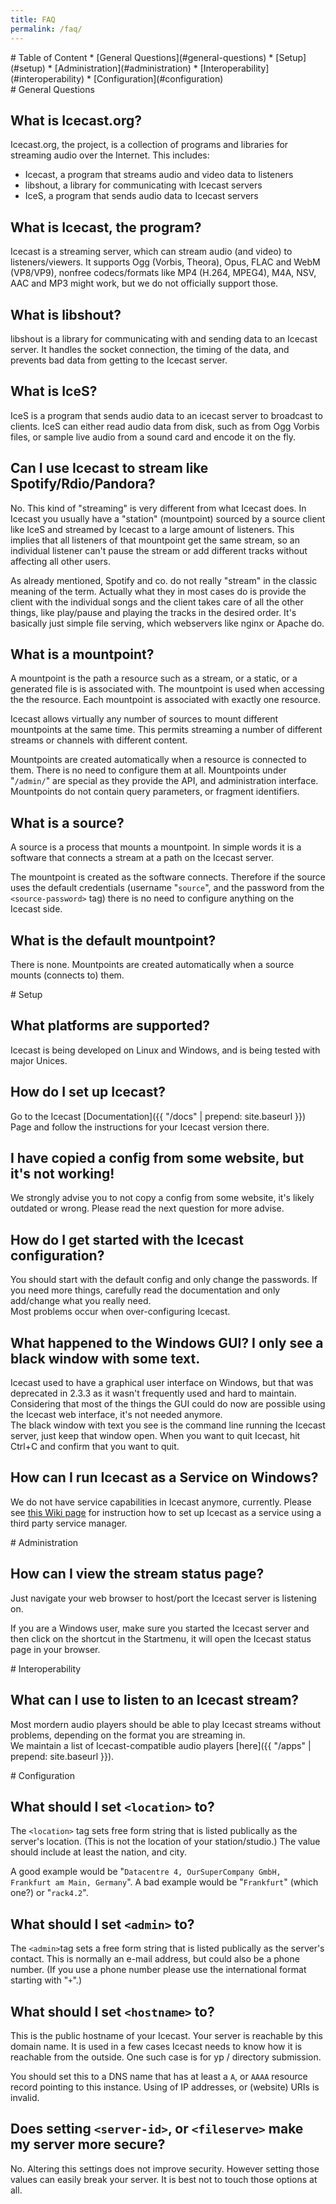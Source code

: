 ```yaml
---
title: FAQ
permalink: /faq/
---
```

<div class="article" id="toc" markdown="1">
# Table of Content
* [General Questions](#general-questions)
* [Setup](#setup)
* [Administration](#administration)
* [Interoperability](#interoperability)
* [Configuration](#configuration)
</div>

<div class="article" id="general-questions" markdown="1">
# General Questions

## What is Icecast.org?
Icecast.org, the project, is a collection of programs and libraries for streaming audio over the Internet.
This includes:

- Icecast, a program that streams audio and video data to listeners
- libshout, a library for communicating with Icecast servers
- IceS, a program that sends audio data to Icecast servers

## What is Icecast, the program?
Icecast is a streaming server, which can stream audio (and video) to listeners/viewers.
It supports Ogg (Vorbis, Theora), Opus, FLAC and WebM (VP8/VP9), nonfree codecs/formats
like MP4 (H.264, MPEG4), M4A, NSV, AAC and MP3 might work, but we do not officially support
those.

## What is libshout?
libshout is a library for communicating with and sending data to an Icecast server.
It handles the socket connection, the timing of the data, and prevents bad data
from getting to the Icecast server.

## What is IceS?
IceS is a program that sends audio data to an icecast server to broadcast to clients.
IceS can either read audio data from disk, such as from Ogg Vorbis files, or sample
live audio from a sound card and encode it on the fly.

## Can I use Icecast to stream like Spotify/Rdio/Pandora?
No. This kind of "streaming" is very different from what Icecast does. In Icecast you
usually have a "station" (mountpoint) sourced by a source client like IceS and streamed
by Icecast to a large amount of listeners. This implies that all listeners of that mountpoint
get the same stream, so an individual listener can't pause the stream or add different tracks
without affecting all other users.

As already mentioned, Spotify and co. do not really "stream" in the classic meaning of the term.
Actually what they in most cases do is provide the client with the individual songs and the client
takes care of all the other things, like play/pause and playing the tracks in the desired order.
It's basically just simple file serving, which webservers like nginx or Apache do.

## What is a mountpoint?
A mountpoint is the path a resource such as a stream, or a static, or a generated file is
is associated with. The mountpoint is used when accessing the the resource.
Each mountpoint is associated with exactly one resource.

Icecast allows virtually any number of sources to mount different mountpoints at the same time.
This permits streaming a number of different streams or channels with different content.

Mountpoints are created automatically when a resource is connected to them.
There is no need to configure them at all. Mountpoints under "`/admin/`" are special
as they provide the API, and administration interface.
Mountpoints do not contain query parameters, or fragment identifiers.

## What is a source?
A source is a process that mounts a mountpoint.
In simple words it is a software that connects a stream at a path on the Icecast server.

The mountpoint is created as the software connects. Therefore if the source uses the
default credentials (username "`source`", and the password from the `<source-password>` tag)
there is no need to configure anything on the Icecast side.

## What is the default mountpoint?
There is none. Mountpoints are created automatically when a source mounts (connects to) them.

</div>

<div class="article" id="setup" markdown="1">
# Setup

## What platforms are supported?
Icecast is being developed on Linux and Windows, and is being tested with major Unices.

## How do I set up Icecast?
Go to the Icecast [Documentation]({{ "/docs" | prepend: site.baseurl }}) Page and follow
the instructions for your Icecast version there.

## I have copied a config from some website, but it's not working!
We strongly advise you to not copy a config from some website, it's likely
outdated or wrong. Please read the next question for more advise.

## How do I get started with the Icecast configuration?
You should start with the default config and only change the passwords. If you
need more things, carefully read the documentation and only add/change what you
really need.  
Most problems occur when over-configuring Icecast.

## What happened to the Windows GUI? I only see a black window with some text.
Icecast used to have a graphical user interface on Windows, but that was deprecated in 2.3.3
as it wasn't frequently used and hard to maintain. Considering that most of the things the GUI
could do now are possible using the Icecast web interface, it's not needed anymore.  
The black window with text you see is the command line running the Icecast server, just keep that
window open. When you want to quit Icecast, hit Ctrl+C and confirm that you want to quit.

## How can I run Icecast as a Service on Windows?
We do not have service capabilities in Icecast anymore, currently. Please see
[this Wiki page](https://wiki.xiph.org/Icecast_Server/Setup_Windows_Service)
for instruction how to set up Icecast as a service using a third party service
manager.

</div>

<div class="article" id="administration" markdown="1">
# Administration

## How can I view the stream status page?
Just navigate your web browser to host/port the Icecast server is listening on.

If you are a Windows user, make sure you started the Icecast server and then click on the
shortcut in the Startmenu, it will open the Icecast status page in your browser.

</div>

<div class="article" id="interoperability" markdown="1">
# Interoperability

## What can I use to listen to an Icecast stream?
Most mordern audio players should be able to play Icecast streams without problems, depending
on the format you are streaming in.  
We maintain a list of Icecast-compatible audio players [here]({{ "/apps" | prepend: site.baseurl }}).

</div>

<div class="article" id="configuration" markdown="1">
# Configuration

## What should I set `<location>` to?
The `<location>` tag sets free form string that is listed publically as the server's location.
(This is not the location of your station/studio.)
The value should include at least the nation, and city.

A good example would be "`Datacentre 4, OurSuperCompany GmbH, Frankfurt am Main, Germany`".
A bad example would be "`Frankfurt`" (which one?) or "`rack4.2`".

## What should I set `<admin>` to?
The `<admin>`tag sets a free form string that is listed publically as the server's contact.
This is normally an e-mail address, but could also be a phone number.
(If you use a phone number please use the international format starting with "`+`".)

## What should I set `<hostname>` to?
This is the public hostname of your Icecast. Your server is reachable by this domain name.
It is used in a few cases Icecast needs to know how it is reachable from the outside.
One such case is for yp / directory submission.

You should set this to a DNS name that has at least a `A`, or `AAAA` resource record pointing to
this instance. Using of IP addresses, or (website) URIs is invalid.

## Does setting `<server-id>`, or `<fileserve>` make my server more secure?
No. Altering this settings does not improve security. However setting those values can easily
break your server. It is best not to touch those options at all.

</div>
